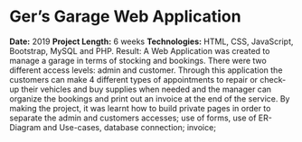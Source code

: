 # Ger’s Garage Web Application
**Date:** 2019
**Project Length:** 6 weeks 
**Technologies:** HTML, CSS, JavaScript, Bootstrap, MySQL and PHP. Result:  A Web Application was created to manage a garage in terms of stocking and bookings. There were two different access levels: admin and customer. Through this application the customers can make 4 different types of appointments to repair or check-up their vehicles and buy supplies when needed and the manager can organize the bookings and print out an invoice at the end of the service. By making the project, it was learnt how to build private pages in order to separate the admin and customers accesses; use of forms, use of ER-Diagram and Use-cases, database connection; invoice;